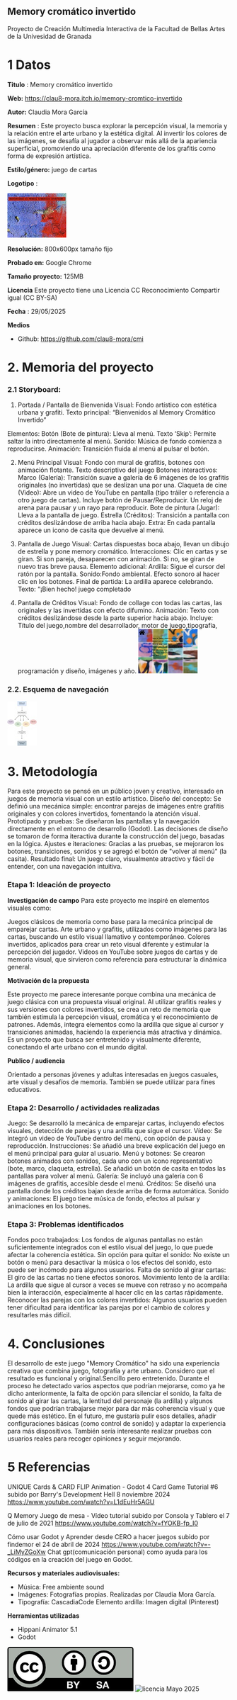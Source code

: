 ## Memory cromático invertido

Proyecto de Creación Multimedia Interactiva de la  Facultad de Bellas Artes de la Univesidad de Granada

# 1 Datos 

**Titulo** : Memory cromático invertido

**Web:**   https://clau8-mora.itch.io/memory-cromtico-invertido

**Autor:**  Claudia Mora García

**Resumen** : Este proyecto busca explorar la percepción visual, la memoria y la relación entre el arte urbano y la estética digital. Al invertir los colores de las imágenes, se desafía al jugador a observar más allá de la apariencia superficial, promoviendo una apreciación diferente de los grafitis como forma de expresión artística.

**Estilo/género:** juego de cartas

**Logotipo** : 

![portada](https://github.com/clau8-mora/cmi/blob/master/portadajuego.jpg)

**Resolución:** 800x600px tamaño fijo 

**Probado en:** Google Chrome 

**Tamaño proyecto:** 125MB 

**Licencia** Este proyecto tiene una Licencia CC Reconocimiento Compartir igual (CC BY-SA)

**Fecha** : 29/05/2025

**Medios** 

- Github: https://github.com/clau8-mora/cmi


# 2. Memoria del proyecto 

### 2.1 Storyboard: 
1. Portada / Pantalla de Bienvenida
Visual: Fondo artístico con estética urbana y grafiti.
Texto principal: “Bienvenidos al Memory Cromático Invertido”

Elementos:
Botón (Bote de pintura): Lleva al menú.
Texto ‘Skip’: Permite saltar la intro directamente al menú.
Sonido: Música de fondo comienza a reproducirse.
Animación: Transición fluida al menú al pulsar el botón.

2. Menú Principal
Visual: Fondo con mural de grafitis, botones con animación flotante.
Texto descriptivo del juego
Botones interactivos:
Marco (Galería): Transición suave a galería de 6 imágenes de los grafitis originales (no invertidas) que se deslizan una por una.
Claqueta de cine (Video): Abre un video de YouTube en pantalla (tipo tráiler o referencia a otro juego de cartas).
Incluye botón de Pausar/Reproducir. Un reloj de arena para pausar y un rayo para reproducir.
Bote de pintura (Jugar): Lleva a la pantalla de juego.
Estrella (Créditos): Transición a pantalla con créditos deslizándose de arriba hacia abajo.
Extra: En cada pantalla aparece un icono de casita que devuelve al menú.

3. Pantalla de Juego
Visual: Cartas dispuestas boca abajo, llevan un dibujo de estrella y pone memory cromático.
Interacciones:
Clic en cartas y se giran.
Si son pareja, desaparecen con animación.
Si no, se giran de nuevo tras breve pausa.
Elemento adicional:
Ardilla: Sigue el cursor del ratón por la pantalla.
Sonido:Fondo ambiental.
Efecto sonoro al hacer clic en los botones.
Final de partida:
La ardilla aparece celebrando.
Texto: “¡Bien hecho! juego completado

4. Pantalla de Créditos 
Visual: Fondo de collage con todas las cartas, las originales y las invertidas con efecto difumino.
Animación: Texto con créditos deslizándose desde la parte superior hacia abajo.
Incluye: Título del juego,nombre del desarrollador, motor de juego,tipografía, programación y diseño, imágenes y año.
  ![creditos](https://github.com/clau8-mora/cmi/blob/master/creditos.jpg) 


### 2.2. Esquema de navegación 
![esquema](https://github.com/clau8-mora/cmi/blob/master/Diagramadraw.jpg) 


# 3. Metodología

Para este proyecto se pensó en un público joven y creativo, interesado en juegos de memoria visual con un estilo artístico.
Diseño del concepto:
Se definió una mecánica simple: encontrar parejas de imágenes entre grafitis originales y con colores invertidos, fomentando la atención visual.
Prototipado y pruebas:
Se diseñaron las pantallas y la navegación directamente en el entorno de desarrollo (Godot). Las decisiones de diseño se tomaron de forma iteractiva durante la construcción del juego, basadas en la lógica.
Ajustes e iteraciones:
Gracias a las pruebas, se mejoraron los botones, transiciones, sonidos y se agregó el botón de "volver al menú" (la casita).
Resultado final:
Un juego claro, visualmente atractivo y fácil de entender, con una navegación intuitiva.



### Etapa 1: Ideación de proyecto

**Investigación de campo** Para este proyecto me inspiré en elementos visuales como:

Juegos clásicos de memoria como base para la mecánica principal de emparejar cartas.
Arte urbano y grafitis, utilizados como imágenes para las cartas, buscando un estilo visual llamativo y contemporáneo.
Colores invertidos, aplicados para crear un reto visual diferente y estimular la percepción del jugador.
Videos en YouTube sobre juegos de cartas y de memoria visual, que sirvieron como referencia para estructurar la dinámica general.

**Motivación de la propuesta** 

Este proyecto me parece interesante porque combina una mecánica de juego clásica con una propuesta visual original. Al utilizar grafitis reales y sus versiones con colores invertidos, se crea un reto de memoria que también estimula la percepción visual, cromática y el reconocimiento de patrones. Además, integra elementos como la ardilla que sigue al cursor y transiciones animadas, haciendo la experiencia más atractiva y dinámica. Es un proyecto que busca ser entretenido y visualmente diferente, conectando el arte urbano con el mundo digital.

**Publico / audiencia**

Orientado a personas jóvenes y adultas interesadas en juegos casuales, arte visual y desafíos de memoria. También se puede utilizar para fines educativos.


### Etapa 2: Desarrollo / actividades realizadas

Juego: Se desarrolló la mecánica de emparejar cartas, incluyendo efectos visuales, detección de parejas y una ardilla que sigue el cursor.
Vídeo: Se integró un video de YouTube dentro del menú, con opción de pausa y reproducción.
Instrucciones: Se añadió una breve explicación del juego en el menú principal para guiar al usuario.
Menú y botones: Se crearon botones animados con sonidos, cada uno con un ícono representativo (bote, marco, claqueta, estrella). Se añadió un botón de casita en todas las pantallas para volver al menú.
Galería: Se incluyó una galería con 6 imágenes de grafitis, accesible desde el menú.
Créditos: Se diseñó una pantalla donde los créditos bajan desde arriba de forma automática.
Sonido y animaciones: El juego tiene música de fondo, efectos al pulsar y animaciones en los botones.




### Etapa 3: Problemas identificados
Fondos poco trabajados:
Los fondos de algunas pantallas no están suficientemente integrados con el estilo visual del juego, lo que puede afectar la coherencia estética.
Sin opción para quitar el sonido:
No existe un botón o menú para desactivar la música o los efectos del sonido, esto puede ser incómodo para algunos usuarios.
Falta de sonido al girar cartas:
El giro de las cartas no tiene efectos sonoros.
Movimiento lento de la ardilla:
La ardilla que sigue al cursor a veces se mueve con retraso y no acompaña bien la interacción, especialmente al hacer clic en las cartas rápidamente.
Reconocer las parejas con los colores invertidos:
Algunos usuarios pueden tener dificultad para identificar las parejas por el cambio de colores y resultarles más difícil.


# 4. Conclusiones 
El desarrollo de este juego "Memory Cromático" ha sido una experiencia creativa que combina juego, fotografía y arte urbano. Considero que el resultado es funcional y original.Sencillo pero entretenido.
Durante el proceso he detectado varios aspectos que podrían mejorarse, como ya he dicho anteriormente, la falta de opción para silenciar el sonido, la falta de sonido al girar las cartas, la lentitud del personaje (la ardilla) y algunos fondos que podrían trabajarse mejor para dar más coherencia visual y que quede más estético.
En el futuro, me gustaría pulir esos detalles, añadir configuraciones básicas (como control de sonido) y adaptar la experiencia para más dispositivos. También sería interesante realizar pruebas con usuarios reales para recoger opiniones y seguir mejorando.


# 5 Referencias 

UNIQUE Cards & CARD FLIP Animation - Godot 4 Card Game Tutorial #6  subido por 
Barry's Development Hell 8 noviembre 2024 https://www.youtube.com/watch?v=L1dEuHr5AGU 

Q Memory Juego de mesa - Vídeo tutorial subido por Consola y Tablero el 7 de julio de 2021
https://www.youtube.com/watch?v=fYOKB-fp_I0

Cómo usar Godot y Aprender desde CERO a hacer juegos subido por findemor el 24 de abril de 2024 https://www.youtube.com/watch?v=-_LiMyZGoXw
Chat gpt(comunicación personal) como ayuda para los códigos en la creación del juego en Godot.

**Recursos y materiales audiovisuales:**

* Música: Free ambiente sound
* Imágenes: Fotografías propias. Realizadas por Claudia Mora García.
* Tipografía: CascadiaCode
 Elemento ardilla: Imagen digital (Pinterest)

**Herramientas utilizadas**

- Hippani Animator 5.1
- Godot

![licencia](https://github.com/clau8-mora/cmi/blob/master/licencia%20.jpg)
![licencia](https://github.com/clau8-mora/cmi/blob/master/LICENSE)
Mayo 2025
